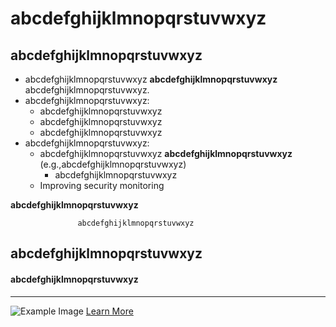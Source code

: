 
# abcdefghijklmnopqrstuvwxyz

## abcdefghijklmnopqrstuvwxyz
- abcdefghijklmnopqrstuvwxyz **abcdefghijklmnopqrstuvwxyz** abcdefghijklmnopqrstuvwxyz.
- abcdefghijklmnopqrstuvwxyz:
  - abcdefghijklmnopqrstuvwxyz
  - abcdefghijklmnopqrstuvwxyz
  - abcdefghijklmnopqrstuvwxyz
- abcdefghijklmnopqrstuvwxyz:
  - abcdefghijklmnopqrstuvwxyz **abcdefghijklmnopqrstuvwxyz** (e.g.,abcdefghijklmnopqrstuvwxyz)
     - abcdefghijklmnopqrstuvwxyz
  - Improving security monitoring

**abcdefghijklmnopqrstuvwxyz**

```
               abcdefghijklmnopqrstuvwxyz 
```
****abcdefghijklmnopqrstuvwxyz****
---
#### abcdefghijklmnopqrstuvwxyz
---


![Example Image](https://via.placeholder.com/150)
[Learn More](https://example.com)
